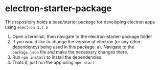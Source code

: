 # electron-starter-package
This repository holds a base/starter package for developing electron apps using `electron 1.7.5`

1. Open a terminal, then navigate to the electron-starter-package folder
2. If you would like to change the version of electron (or any other dependency) being used in this package:
  a). Navigate to the `package.json` file and make the necessary changes there.
3. Run `npm install` to install the dependencies 
4. Thats it, just run the app using `npm start`
 
